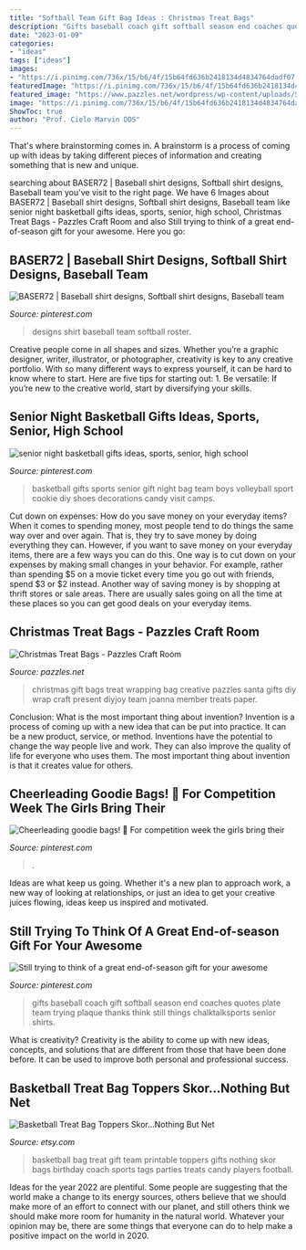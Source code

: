 ```yaml
---
title: "Softball Team Gift Bag Ideas : Christmas Treat Bags"
description: "Gifts baseball coach gift softball season end coaches quotes plate team trying plaque thanks think still things chalktalksports senior shirts"
date: "2023-01-09"
categories:
- "ideas"
tags: ["ideas"]
images:
- "https://i.pinimg.com/736x/15/b6/4f/15b64fd636b2418134d4834764dadf07.jpg"
featuredImage: "https://i.pinimg.com/736x/15/b6/4f/15b64fd636b2418134d4834764dadf07.jpg"
featured_image: "https://www.pazzles.net/wordpress/wp-content/uploads/Santa-Bag-JW.jpg"
image: "https://i.pinimg.com/736x/15/b6/4f/15b64fd636b2418134d4834764dadf07.jpg"
ShowToc: true
author: "Prof. Cielo Marvin DDS"
---
```



That's where brainstorming comes in. A brainstorm is a process of coming up with ideas by taking different pieces of information and creating something that is new and unique.

	

		
searching about BASER72 | Baseball shirt designs, Softball shirt designs, Baseball team you've visit to the right page. We have 6 Images about BASER72 | Baseball shirt designs, Softball shirt designs, Baseball team like senior night basketball gifts ideas, sports, senior, high school, Christmas Treat Bags - Pazzles Craft Room and also Still trying to think of a great end-of-season gift for your awesome. Here you go:
		
    
## BASER72 | Baseball Shirt Designs, Softball Shirt Designs, Baseball Team

<img loading=lazy src="https://i.pinimg.com/736x/15/b6/4f/15b64fd636b2418134d4834764dadf07.jpg" onerror="this.onerror=null;this.src='https://tse1.mm.bing.net/th?id=OIP.uM6AQim0oW09tRNnKw-z7gHaHa&amp;pid=15.1';" alt="BASER72 | Baseball shirt designs, Softball shirt designs, Baseball team">

_Source: pinterest.com_

>designs shirt baseball team softball roster. 

	

Creative people come in all shapes and sizes. Whether you’re a graphic designer, writer, illustrator, or photographer, creativity is key to any creative portfolio. With so many different ways to express yourself, it can be hard to know where to start. Here are five tips for starting out: 1. Be versatile: If you’re new to the creative world, start by diversifying your skills.

    
## Senior Night Basketball Gifts Ideas, Sports, Senior, High School

<img loading=lazy src="https://i.pinimg.com/736x/1e/26/45/1e2645f197639ed4a37af167bfe89b40.jpg" onerror="this.onerror=null;this.src='https://tse2.mm.bing.net/th?id=OIP.OI5iB83zd2qoJ6aQns0ddQHaFj&amp;pid=15.1';" alt="senior night basketball gifts ideas, sports, senior, high school">

_Source: pinterest.com_

>basketball gifts sports senior gift night bag team boys volleyball sport cookie diy shoes decorations candy visit camps. 

	

Cut down on expenses: How do you save money on your everyday items?
When it comes to spending money, most people tend to do things the same way over and over again. That is, they try to save money by doing everything they can. However, if you want to save money on your everyday items, there are a few ways you can do this. One way is to cut down on your expenses by making small changes in your behavior. For example, rather than spending $5 on a movie ticket every time you go out with friends, spend $3 or $2 instead. Another way of saving money is by shopping at thrift stores or sale areas. There are usually sales going on all the time at these places so you can get good deals on your everyday items.

    
## Christmas Treat Bags - Pazzles Craft Room

<img loading=lazy src="https://www.pazzles.net/wordpress/wp-content/uploads/Santa-Bag-JW.jpg" onerror="this.onerror=null;this.src='https://tse3.mm.bing.net/th?id=OIP.UXxkKZBttczoGvofM-8QnwHaNZ&amp;pid=15.1';" alt="Christmas Treat Bags - Pazzles Craft Room">

_Source: pazzles.net_

>christmas gift bags treat wrapping bag creative pazzles santa gifts diy wrap craft present diyjoy team joanna member treats paper. 

	

Conclusion: What is the most important thing about invention?
Invention is a process of coming up with a new idea that can be put into practice. It can be a new product, service, or method. Inventions have the potential to change the way people live and work. They can also improve the quality of life for everyone who uses them. The most important thing about invention is that it creates value for others.

    
## Cheerleading Goodie Bags! 🎀 For Competition Week The Girls Bring Their

<img loading=lazy src="https://i.pinimg.com/736x/14/01/92/14019237ca7cb103f3b32591c5c436ca.jpg" onerror="this.onerror=null;this.src='https://tse3.mm.bing.net/th?id=OIP.WjgskSjzsAMsMwjgcInLKAHaJ3&amp;pid=15.1';" alt="Cheerleading goodie bags! 🎀 For competition week the girls bring their">

_Source: pinterest.com_

>. 

	

Ideas are what keep us going. Whether it's a new plan to approach work, a new way of looking at relationships, or just an idea to get your creative juices flowing, ideas keep us inspired and motivated.

    
## Still Trying To Think Of A Great End-of-season Gift For Your Awesome

<img loading=lazy src="https://i.pinimg.com/736x/57/41/2e/57412e56561686c4631e98e03d73655b.jpg" onerror="this.onerror=null;this.src='https://tse2.mm.bing.net/th?id=OIP.TgGbDDjyeMU4qitQw3k6AwHaMo&amp;pid=15.1';" alt="Still trying to think of a great end-of-season gift for your awesome">

_Source: pinterest.com_

>gifts baseball coach gift softball season end coaches quotes plate team trying plaque thanks think still things chalktalksports senior shirts. 

	

What is creativity?
Creativity is the ability to come up with new ideas, concepts, and solutions that are different from those that have been done before. It can be used to improve both personal and professional success.

    
## Basketball Treat Bag Toppers Skor...Nothing But Net

<img loading=lazy src="https://img0.etsystatic.com/045/2/8804724/il_570xN.720534208_982u.jpg" onerror="this.onerror=null;this.src='https://tse4.mm.bing.net/th?id=OIP.YKcd-OD99yC1JqJ1J2HsogHaGJ&amp;pid=15.1';" alt="Basketball Treat Bag Toppers Skor...Nothing But Net">

_Source: etsy.com_

>basketball bag treat gift team printable toppers gifts nothing skor bags birthday coach sports tags parties treats candy players football. 

	

Ideas for the year 2022 are plentiful. Some people are suggesting that the world make a change to its energy sources, others believe that we should make more of an effort to connect with our planet, and still others think we should make more room for humanity in the natural world. Whatever your opinion may be, there are some things that everyone can do to help make a positive impact on the world in 2020.

